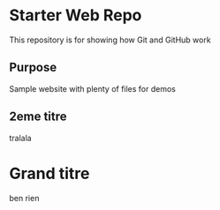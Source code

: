 # Starter Web Repo

This repository is for showing how Git and GitHub work

## Purpose

Sample website with plenty of files for demos

## 2eme titre

tralala

# Grand titre
ben rien